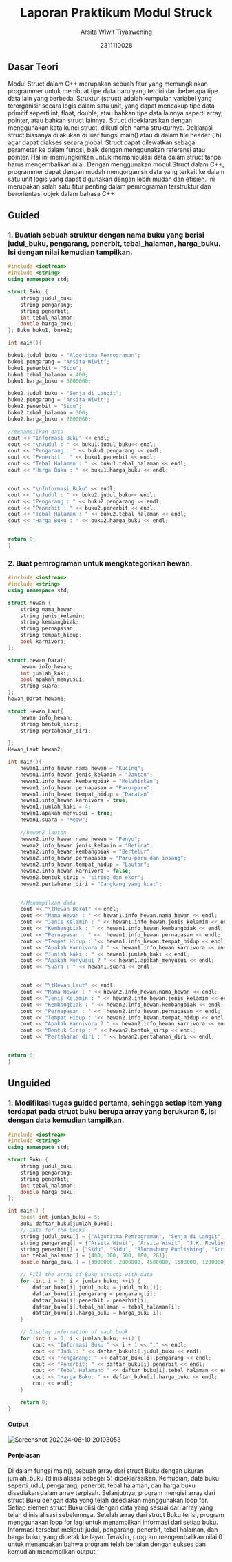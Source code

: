 # <h1 align="center">Laporan Praktikum Modul Struck </h1>
<p align="center">Arsita Wiwit Tiyaswening</p>
<p align="center">2311110028</p>

## Dasar Teori
Modul Struct dalam C++ merupakan sebuah fitur yang memungkinkan programmer untuk membuat tipe data baru yang terdiri dari beberapa tipe data lain yang berbeda. Struktur (struct) adalah kumpulan variabel yang terorganisir secara logis dalam satu unit, yang dapat mencakup tipe data primitif seperti int, float, double, atau bahkan tipe data lainnya seperti array, pointer, atau bahkan struct lainnya. 
Struct dideklarasikan dengan menggunakan kata kunci struct, diikuti oleh nama strukturnya. Deklarasi struct biasanya dilakukan di luar fungsi main() atau di dalam file header (.h) agar dapat diakses secara global.
Struct dapat dilewatkan sebagai parameter ke dalam fungsi, baik dengan menggunakan referensi atau pointer. Hal ini memungkinkan untuk memanipulasi data dalam struct tanpa harus mengembalikan nilai. Dengan menggunakan modul Struct dalam C++, programmer dapat dengan mudah mengorganisir data yang terkait ke dalam satu unit logis yang dapat digunakan dengan lebih mudah dan efisien. 
Ini merupakan salah satu fitur penting dalam pemrograman terstruktur dan berorientasi objek dalam bahasa C++

## Guided
### 1. Buatlah sebuah struktur dengan nama buku yang berisi judul_buku, pengarang, penerbit, tebal_halaman, harga_buku. Isi dengan nilai kemudian tampilkan.
```C++
#include <iostream>
#include <string>
using namespace std;

struct Buku {
    string judul_buku;        
    string pengarang;         
    string penerbit;          
    int tebal_halaman;        
    double harga_buku;           
}; Buku buku1, buku2;

int main(){

buku1.judul_buku = "Algoritma Pemrograman";
buku1.pengarang = "Arsita Wiwit";
buku1.penerbit = "Sidu";
buku1.tebal_halaman = 400;
buku1.harga_buku = 3000000;

buku2.judul_buku = "Senja di Langit";
buku2.pengarang = "Arsita Wiwit";
buku2.penerbit = "Sidu";
buku2.tebal_halaman = 300;
buku2.harga_buku = 2000000;

//menampilkan data
cout << "Informasi Buku" << endl;
cout << "\nJudul : " << buku1.judul_buku<< endl;
cout << "Pengarang : " << buku1.pengarang << endl;
cout << "Penerbit : " << buku1.penerbit << endl;
cout << "Tebal Halaman : " << buku1.tebal_halaman << endl;
cout << "Harga Buku : " << buku1.harga_buku << endl;


cout << "\nInformasi Buku" << endl;
cout << "\nJudul : " << buku2.judul_buku<< endl;
cout << "Pengarang : " << buku2.pengarang << endl;
cout << "Penerbit : " << buku2.penerbit << endl;
cout << "Tebal Halaman : " << buku2.tebal_halaman << endl;
cout << "Harga Buku : " << buku2.harga_buku << endl;


return 0;
}
```
### 2. Buat pemrograman untuk mengkategorikan hewan.
```C++
#include <iostream>
#include <string>
using namespace std;

struct hewan {
    string nama_hewan;        
    string jenis_kelamin;         
    string kembangbiak;          
    string pernapasan;        
    string tempat_hidup;  
    bool karnivora;         
}; 

struct hewan_Darat{
    hewan info_hewan;
    int jumlah_kaki;
    bool apakah_menyusui;
    string suara;
};
hewan_Darat hewan1;

struct Hewan_Laut{
    hewan info_hewan;
    string bentuk_sirip;
    string pertahanan_diri;

};
Hewan_Laut hewan2;

int main(){
    hewan1.info_hewan.nama_hewan = "Kucing";
    hewan1.info_hewan.jenis_kelamin = "Jantan";
    hewan1.info_hewan.kembangbiak = "Melahirkan";
    hewan1.info_hewan.pernapasan = "Paru-paru";
    hewan1.info_hewan.tempat_hidup = "Daratan";
    hewan1.info_hewan.karnivora = true;
    hewan1.jumlah_kaki = 4;
    hewan1.apakah_menyusui = true;
    hewan1.suara = "Meow";
    
    //hewan2 lautan
    hewan2.info_hewan.nama_hewan = "Penyu";
    hewan2.info_hewan.jenis_kelamin = "Betina";
    hewan2.info_hewan.kembangbiak = "Bertelur";
    hewan2.info_hewan.pernapasan = "Paru-paru dan insang";
    hewan2.info_hewan.tempat_hidup = "Lautan";
    hewan2.info_hewan.karnivora = false;
    hewan2.bentuk_sirip = "siring dan ekor";
    hewan2.pertahanan_diri = "Cangkang yang kuat";
    

    //Menampilkan data
    cout << "\tHewan Darat" << endl;
    cout << "Nama Hewan : " << hewan1.info_hewan.nama_hewan << endl;
    cout << "Jenis Kelamin : " << hewan1.info_hewan.jenis_kelamin << endl;
    cout << "Kembangbiak : " << hewan1.info_hewan.kembangbiak << endl;
    cout << "Pernapasan : " <<  hewan1.info_hewan.pernapasan << endl;
    cout << "Tempat Hidup : "<< hewan1.info_hewan.tempat_hidup << endl;
    cout << "Apakah Karnivora ? " << hewan1.info_hewan.karnivora << endl;
    cout << "Jumlah kaki : " << hewan1.jumlah_kaki << endl;
    cout << "Apakah Menyusui ? " << hewan1.apakah_menyusui << endl;
    cout << "Suara : " << hewan1.suara << endl;


    cout << "\tHewan Laut" << endl;
    cout << "Nama Hewan : " << hewan2.info_hewan.nama_hewan << endl;
    cout << "Jenis Kelamin : " << hewan2.info_hewan.jenis_kelamin << endl;
    cout << "Kembangbiak : " << hewan2.info_hewan.kembangbiak << endl;
    cout << "Pernapasan : " <<  hewan2.info_hewan.pernapasan << endl;
    cout << "Tempat Hidup : "<< hewan2.info_hewan.tempat_hidup << endl;
    cout << "Apakah Karnivora ? " << hewan2.info_hewan.karnivora << endl;
    cout << "Bentuk Sirip : " << hewan2.bentuk_sirip << endl;
    cout << "Pertahanan diri : " << hewan2.pertahanan_diri << endl;


return 0;
}
``` 
## Unguided 
### 1. Modifikasi tugas guided pertama, sehingga setiap item yang terdapat pada struct buku berupa array yang berukuran 5, isi dengan data kemudian tampilkan.
```C++
#include <iostream>
#include <string>
using namespace std;

struct Buku {
    string judul_buku;        
    string pengarang;         
    string penerbit;          
    int tebal_halaman;        
    double harga_buku;           
};

int main() {
    const int jumlah_buku = 5; 
    Buku daftar_buku[jumlah_buku]; 
    // Data for the books
    string judul_buku[] = {"Algoritma Pemrograman", "Senja di Langit", "Harry Potter", "The Great Gatsby", "To Kill a Mockingbird"};
    string pengarang[] = {"Arsita Wiwit", "Arsita Wiwit", "J.K. Rowling", "F. Scott Fitzgerald", "Harper Lee"};
    string penerbit[] = {"Sidu", "Sidu", "Bloomsbury Publishing", "Scribner", "J. B. Lippincott & Co."};
    int tebal_halaman[] = {400, 300, 500, 180, 281};
    double harga_buku[] = {3000000, 2000000, 4500000, 1500000, 1200000};

    // Fill the array of Buku structs with data
    for (int i = 0; i < jumlah_buku; ++i) {
        daftar_buku[i].judul_buku = judul_buku[i];
        daftar_buku[i].pengarang = pengarang[i];
        daftar_buku[i].penerbit = penerbit[i];
        daftar_buku[i].tebal_halaman = tebal_halaman[i];
        daftar_buku[i].harga_buku = harga_buku[i];
    }

    // Display information of each book
    for (int i = 0; i < jumlah_buku; ++i) {
        cout << "Informasi Buku " << i + 1 << ":" << endl;
        cout << "Judul: " << daftar_buku[i].judul_buku << endl;
        cout << "Pengarang: " << daftar_buku[i].pengarang << endl;
        cout << "Penerbit: " << daftar_buku[i].penerbit << endl;
        cout << "Tebal Halaman: " << daftar_buku[i].tebal_halaman << endl;
        cout << "Harga Buku: " << daftar_buku[i].harga_buku << endl;
        cout << endl;
    }

    return 0;
}
```
#### Output
![Screenshot 202024-06-10 20103053](https://github.com/Arsitatw/Praktikum-5/blob/master/praktikum%205/Screenshot%202024-06-10%20103053.png)
#### Penjelasan 
Di dalam fungsi main(), sebuah array dari struct Buku dengan ukuran jumlah_buku (diinisialisasi sebagai 5) dideklarasikan. Kemudian, data buku seperti judul, pengarang, penerbit, tebal halaman, dan harga buku disediakan dalam array terpisah.
Selanjutnya, program mengisi array dari struct Buku dengan data yang telah disediakan menggunakan loop for. Setiap elemen struct Buku diisi dengan data yang sesuai dari array yang telah diinisialisasi sebelumnya.
Setelah array dari struct Buku terisi, program menggunakan loop for lagi untuk menampilkan informasi dari setiap buku. Informasi tersebut meliputi judul, pengarang, penerbit, tebal halaman, dan harga buku, yang dicetak ke layar.
Terakhir, program mengembalikan nilai 0 untuk menandakan bahwa program telah berjalan dengan sukses dan kemudian menampilkan output.
